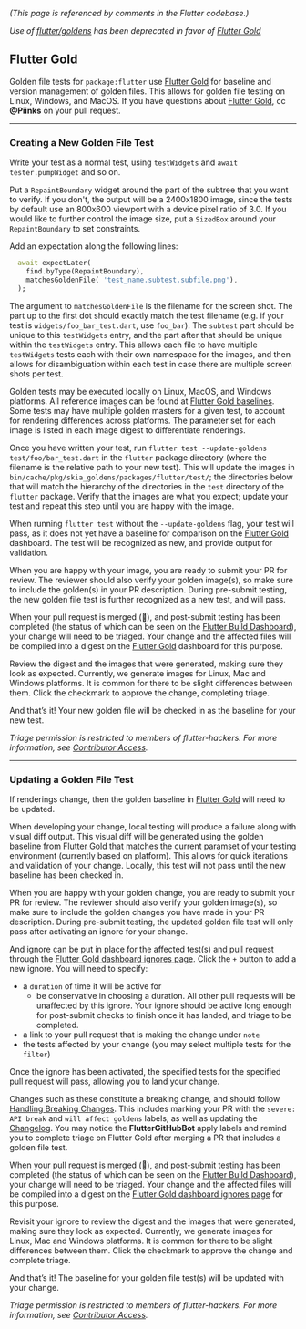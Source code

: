 _(This page is referenced by comments in the Flutter codebase.)_

_Use of [flutter/goldens](https://github.com/flutter/goldens) has been deprecated in favor of [Flutter Gold](https://flutter-gold.skia.org/?query=source_type%3Dflutter)_

## Flutter Gold

Golden file tests for `package:flutter` use [Flutter Gold](https://flutter-gold.skia.org/?query=source_type%3Dflutter) for baseline and version management of golden files. This allows for golden file testing on Linux, Windows, and MacOS. If you have questions about [Flutter Gold](https://flutter-gold.skia.org/?query=source_type%3Dflutter), cc **@Piinks** on your pull request.

---

### Creating a New Golden File Test

Write your test as a normal test, using `testWidgets` and `await tester.pumpWidget` and so on.

Put a `RepaintBoundary` widget around the part of the subtree that you want to verify. If you don't, the output will be a 2400x1800 image, since the tests by default use an 800x600 viewport with a device pixel ratio of 3.0. If you would like to further control the image size, put a `SizedBox` around your `RepaintBoundary` to set constraints.

Add an expectation along the following lines:

```dart
  await expectLater(
    find.byType(RepaintBoundary),
    matchesGoldenFile( 'test_name.subtest.subfile.png'),
  );
```

The argument to `matchesGoldenFile` is the filename for the screen shot. The part up to the first dot should exactly match the test filename (e.g. if your test is `widgets/foo_bar_test.dart`, use `foo_bar`). The `subtest` part should be unique to this `testWidgets` entry, and the part after that should be unique within the `testWidgets` entry. This allows each file to have multiple `testWidgets` tests each with their own namespace for the images, and then allows for disambiguation within each test in case there are multiple screen shots per test. 

Golden tests may be executed locally on Linux, MacOS, and Windows platforms. All reference images can be found at [Flutter Gold baselines](https://flutter-gold.skia.org/list?fdiffmax=-1&fref=false&frgbamax=255&frgbamin=0&head=true&include=false&limit=50&master=false&match=name&metric=combined&neg=false&new_clstore=true&offset=0&pos=true&query=source_type%3Dflutter&sort=desc&unt=true). Some tests may have multiple golden masters for a given test, to account for rendering differences across platforms. The parameter set for each image is listed in each image digest to differentiate renderings. 

Once you have written your test, run `flutter test --update-goldens test/foo/bar_test.dart` in the `flutter` package directory (where the filename is the relative path to your new test). This will update the images in `bin/cache/pkg/skia_goldens/packages/flutter/test/`; the directories below that will match the hierarchy of the directories in the `test` directory of the `flutter` package. Verify that the images are what you expect; update your test and repeat this step until you are happy with the image.

When running `flutter test` without the `--update-goldens` flag, your test will pass, as it does not yet have a baseline for comparison on the [Flutter Gold](https://flutter-gold.skia.org/?query=source_type%3Dflutter) dashboard. The test will be recognized as new, and provide output for validation.

When you are happy with your image, you are ready to submit your PR for review. The reviewer should also verify your golden image(s), so make sure to include the golden(s) in your PR description. During pre-submit testing, the new golden file test is further recognized as a new test, and will pass.

When your pull request is merged (:tada:), and post-submit testing has been completed (the status of which can be seen on the [Flutter Build Dashboard](https://flutter-dashboard.appspot.com/build.html)), your change will need to be triaged. Your change and the affected files will be compiled into a digest on the [Flutter Gold](https://flutter-gold.skia.org/?query=source_type%3Dflutter) dashboard for this purpose. 

Review the digest and the images that were generated, making sure they look as expected. Currently, we generate images for Linux, Mac and Windows platforms. It is common for there to be slight differences between them. Click the checkmark to approve the change, completing triage. 

And that’s it! Your new golden file will be checked in as the baseline for your new test.

*Triage permission is restricted to members of flutter-hackers. For more information, see [Contributor Access](https://github.com/flutter/flutter/wiki/Contributor-access).* 

---

### Updating a Golden File Test

If renderings change, then the golden baseline in [Flutter Gold](https://flutter-gold.skia.org/?query=source_type%3Dflutter) will need to be updated.

When developing your change, local testing will produce a failure along with visual diff output. This visual diff will be generated using the golden baseline from [Flutter Gold](https://flutter-gold.skia.org/?query=source_type%3Dflutter) that matches the current paramset of your testing environment (currently based on platform). This allows for quick iterations and validation of your change. Locally, this test will not pass until the new baseline has been checked in.

When you are happy with your golden change, you are ready to submit your PR for review. The reviewer should also verify your golden image(s), so make sure to include the golden changes you have made in your PR description. During pre-submit testing, the updated golden file test will only pass after activating an ignore for your change. 

And ignore can be put in place for the affected test(s) and pull request through the [Flutter Gold dashboard ignores page](https://flutter-gold.skia.org/ignores). Click the `+` button to add a new ignore. You will need to specify:

- a `duration` of time it will be active for
  - be conservative in choosing a duration. All other pull requests will be unaffected by this ignore. Your ignore should be active long enough for post-submit checks to finish once it has landed, and triage to be completed.
- a link to your pull request that is making the change under `note`
- the tests affected by your change (you may select multiple tests for the `filter`)

Once the ignore has been activated, the specified tests for the specified pull request will pass, allowing you to land your change.

Changes such as these constitute a breaking change, and should follow [Handling Breaking Changes](https://github.com/flutter/flutter/wiki/Tree-hygiene#handling-breaking-changes). This includes marking your PR with the `severe: API break` and `will affect goldens` labels, as well as updating the [Changelog](https://github.com/flutter/flutter/wiki/Changelog). You may notice the **FlutterGitHubBot** apply labels and remind you to complete triage on Flutter Gold after merging a PR that includes a golden file test. 

When your pull request is merged (:tada:), and post-submit testing has been completed (the status of which can be seen on the [Flutter Build Dashboard](https://flutter-dashboard.appspot.com/build.html)), your change will need to be triaged. Your change and the affected files will be compiled into a digest on the [Flutter Gold dashboard ignores page](https://flutter-gold.skia.org/ignores) for this purpose.

Revisit your ignore to review the digest and the images that were generated, making sure they look as expected. Currently, we generate images for Linux, Mac and Windows platforms. It is common for there to be slight differences between them. Click the checkmark to approve the change and complete triage. 

And that’s it! The baseline for your golden file test(s) will be updated with your change.

*Triage permission is restricted to members of flutter-hackers. For more information, see [Contributor Access](https://github.com/flutter/flutter/wiki/Contributor-access).* 
